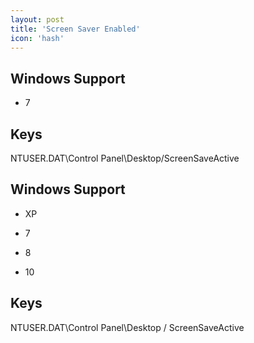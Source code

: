 ```yaml
---
layout: post
title: 'Screen Saver Enabled'
icon: 'hash'
---
```


## Windows Support

- 7



## Keys

NTUSER.DAT\Control Panel\Desktop/ScreenSaveActive



## Windows Support

- XP

- 7

- 8

- 10



## Keys

NTUSER.DAT\Control Panel\Desktop / ScreenSaveActive

